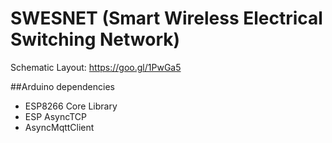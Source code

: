 # SWESNET (Smart Wireless Electrical Switching Network)
Schematic Layout: https://goo.gl/1PwGa5

##Arduino dependencies
- ESP8266 Core Library
- ESP AsyncTCP
- AsyncMqttClient

